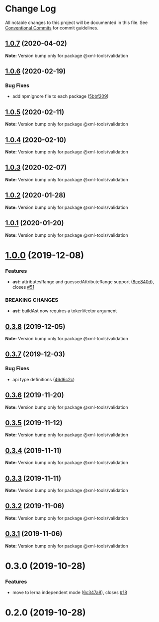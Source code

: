 # Change Log

All notable changes to this project will be documented in this file.
See [Conventional Commits](https://conventionalcommits.org) for commit guidelines.

## [1.0.7](https://github.com/sap/xml-tools/compare/@xml-tools/validation@1.0.6...@xml-tools/validation@1.0.7) (2020-04-02)

**Note:** Version bump only for package @xml-tools/validation

## [1.0.6](https://github.com/sap/xml-tools/compare/@xml-tools/validation@1.0.5...@xml-tools/validation@1.0.6) (2020-02-19)

### Bug Fixes

- add npmignore file to each package ([5bbf209](https://github.com/sap/xml-tools/commit/5bbf209))

## [1.0.5](https://github.com/sap/xml-tools/compare/@xml-tools/validation@1.0.4...@xml-tools/validation@1.0.5) (2020-02-11)

**Note:** Version bump only for package @xml-tools/validation

## [1.0.4](https://github.com/sap/xml-tools/compare/@xml-tools/validation@1.0.2...@xml-tools/validation@1.0.4) (2020-02-10)

**Note:** Version bump only for package @xml-tools/validation

## [1.0.3](https://github.com/sap/xml-tools/compare/@xml-tools/validation@1.0.2...@xml-tools/validation@1.0.3) (2020-02-07)

**Note:** Version bump only for package @xml-tools/validation

## [1.0.2](https://github.com/sap/xml-tools/compare/@xml-tools/validation@1.0.1...@xml-tools/validation@1.0.2) (2020-01-28)

**Note:** Version bump only for package @xml-tools/validation

## [1.0.1](https://github.com/sap/xml-tools/compare/@xml-tools/validation@1.0.0...@xml-tools/validation@1.0.1) (2020-01-20)

**Note:** Version bump only for package @xml-tools/validation

# [1.0.0](https://github.com/sap/xml-tools/compare/@xml-tools/validation@0.3.8...@xml-tools/validation@1.0.0) (2019-12-08)

### Features

- **ast:** attributesRange and guessedAttributeRange support ([8ce840d](https://github.com/sap/xml-tools/commit/8ce840d)), closes [#51](https://github.com/sap/xml-tools/issues/51)

### BREAKING CHANGES

- **ast:** buildAst now requires a tokenVector argument

## [0.3.8](https://github.com/sap/xml-tools/compare/@xml-tools/validation@0.3.7...@xml-tools/validation@0.3.8) (2019-12-05)

**Note:** Version bump only for package @xml-tools/validation

## [0.3.7](https://github.com/sap/xml-tools/compare/@xml-tools/validation@0.3.6...@xml-tools/validation@0.3.7) (2019-12-03)

### Bug Fixes

- api type definitions ([46d6c2c](https://github.com/sap/xml-tools/commit/46d6c2c))

## [0.3.6](https://github.com/sap/xml-tools/compare/@xml-tools/validation@0.3.5...@xml-tools/validation@0.3.6) (2019-11-20)

**Note:** Version bump only for package @xml-tools/validation

## [0.3.5](https://github.com/sap/xml-tools/compare/@xml-tools/validation@0.3.4...@xml-tools/validation@0.3.5) (2019-11-12)

**Note:** Version bump only for package @xml-tools/validation

## [0.3.4](https://github.com/sap/xml-tools/compare/@xml-tools/validation@0.3.3...@xml-tools/validation@0.3.4) (2019-11-11)

**Note:** Version bump only for package @xml-tools/validation

## [0.3.3](https://github.com/sap/xml-tools/compare/@xml-tools/validation@0.3.2...@xml-tools/validation@0.3.3) (2019-11-11)

**Note:** Version bump only for package @xml-tools/validation

## [0.3.2](https://github.com/sap/xml-tools/compare/@xml-tools/validation@0.3.1...@xml-tools/validation@0.3.2) (2019-11-06)

**Note:** Version bump only for package @xml-tools/validation

## [0.3.1](https://github.com/sap/xml-tools/compare/@xml-tools/validation@0.3.0...@xml-tools/validation@0.3.1) (2019-11-06)

**Note:** Version bump only for package @xml-tools/validation

# 0.3.0 (2019-10-28)

### Features

- move to lerna independent mode ([6c347a8](https://github.com/sap/xml-tools/commit/6c347a8)), closes [#18](https://github.com/sap/xml-tools/issues/18)

# 0.2.0 (2019-10-28)
